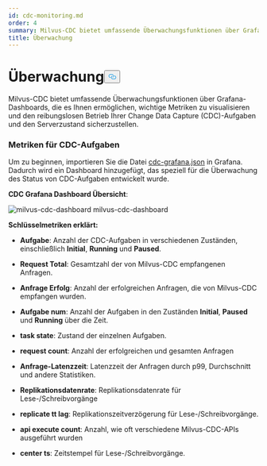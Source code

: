 ```yaml
---
id: cdc-monitoring.md
order: 4
summary: Milvus-CDC bietet umfassende Überwachungsfunktionen über Grafana-Dashboards.
title: Überwachung
---
```

<h1 id="Monitoring" class="common-anchor-header">Überwachung<button data-href="#Monitoring" class="anchor-icon" translate="no">
      <svg translate="no"
        aria-hidden="true"
        focusable="false"
        height="20"
        version="1.1"
        viewBox="0 0 16 16"
        width="16"
      >
        <path
          fill="#0092E4"
          fill-rule="evenodd"
          d="M4 9h1v1H4c-1.5 0-3-1.69-3-3.5S2.55 3 4 3h4c1.45 0 3 1.69 3 3.5 0 1.41-.91 2.72-2 3.25V8.59c.58-.45 1-1.27 1-2.09C10 5.22 8.98 4 8 4H4c-.98 0-2 1.22-2 2.5S3 9 4 9zm9-3h-1v1h1c1 0 2 1.22 2 2.5S13.98 12 13 12H9c-.98 0-2-1.22-2-2.5 0-.83.42-1.64 1-2.09V6.25c-1.09.53-2 1.84-2 3.25C6 11.31 7.55 13 9 13h4c1.45 0 3-1.69 3-3.5S14.5 6 13 6z"
        ></path>
      </svg>
    </button></h1><p>Milvus-CDC bietet umfassende Überwachungsfunktionen über Grafana-Dashboards, die es Ihnen ermöglichen, wichtige Metriken zu visualisieren und den reibungslosen Betrieb Ihrer Change Data Capture (CDC)-Aufgaben und den Serverzustand sicherzustellen.</p>
<h3 id="Metrics-for-CDC-tasks" class="common-anchor-header">Metriken für CDC-Aufgaben</h3><p>Um zu beginnen, importieren Sie die Datei <a href="https://github.com/zilliztech/milvus-cdc/blob/main/server/configs/cdc-grafana.json">cdc-grafana.json</a> in Grafana. Dadurch wird ein Dashboard hinzugefügt, das speziell für die Überwachung des Status von CDC-Aufgaben entwickelt wurde.</p>
<p><strong>CDC Grafana Dashboard Übersicht</strong>:</p>
<p>
  
   <span class="img-wrapper"> <img translate="no" src="/docs/v2.4.x/assets/milvus-cdc-dashboard.png" alt="milvus-cdc-dashboard" class="doc-image" id="milvus-cdc-dashboard" />
   </span> <span class="img-wrapper"> <span>milvus-cdc-dashboard</span> </span></p>
<p><strong>Schlüsselmetriken erklärt:</strong></p>
<ul>
<li><p><strong>Aufgabe</strong>: Anzahl der CDC-Aufgaben in verschiedenen Zuständen, einschließlich <strong>Initial</strong>, <strong>Running</strong> und <strong>Paused</strong>.</p></li>
<li><p><strong>Request Total</strong>: Gesamtzahl der von Milvus-CDC empfangenen Anfragen.</p></li>
<li><p><strong>Anfrage Erfolg</strong>: Anzahl der erfolgreichen Anfragen, die von Milvus-CDC empfangen wurden.</p></li>
<li><p><strong>Aufgabe num</strong>: Anzahl der Aufgaben in den Zuständen <strong>Initial</strong>, <strong>Paused</strong> und <strong>Running</strong> über die Zeit.</p></li>
<li><p><strong>task state</strong>: Zustand der einzelnen Aufgaben.</p></li>
<li><p><strong>request count</strong>: Anzahl der erfolgreichen und gesamten Anfragen</p></li>
<li><p><strong>Anfrage-Latenzzeit</strong>: Latenzzeit der Anfragen durch p99, Durchschnitt und andere Statistiken.</p></li>
<li><p><strong>Replikationsdatenrate</strong>: Replikationsdatenrate für Lese-/Schreibvorgänge</p></li>
<li><p><strong>replicate tt lag</strong>: Replikationszeitverzögerung für Lese-/Schreibvorgänge.</p></li>
<li><p><strong>api execute count</strong>: Anzahl, wie oft verschiedene Milvus-CDC-APIs ausgeführt wurden</p></li>
<li><p><strong>center ts</strong>: Zeitstempel für Lese-/Schreibvorgänge.</p></li>
</ul>
